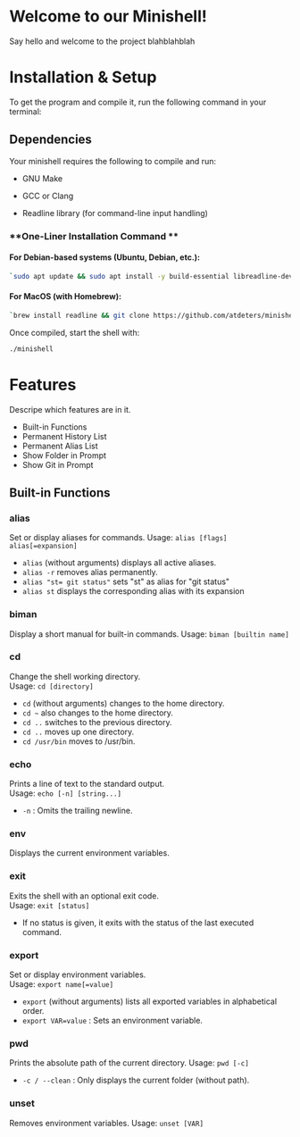 # Welcome to our Minishell!
Say hello and welcome to the project blahblahblah


# Installation & Setup
To get the program and compile it, run the following command in your terminal:
## Dependencies

Your minishell requires the following to compile and run:

- GNU Make

- GCC or Clang

- Readline library (for command-line input handling)


### **One-Liner Installation Command **
#### **For Debian-based systems (Ubuntu, Debian, etc.):**

```sh
`sudo apt update && sudo apt install -y build-essential libreadline-dev libncurses-dev && git clone https://github.com/atdeters/minishell.git && cd minishell && make` 
```
#### **For MacOS (with Homebrew):**
```sh
`brew install readline && git clone https://github.com/atdeters/minishell.git && cd minishell && make`
```
Once compiled, start the shell with:
```sh
./minishell
```


# Features
Descripe which features are in it.
- Built-in Functions
- Permanent History List
- Permanent Alias List
- Show Folder in Prompt
- Show Git in Prompt

## Built-in Functions
### alias
Set or display aliases for commands.
Usage: `alias [flags] alias[=expansion]`
-	`alias` (without arguments) displays all active aliases.
-	`alias -r` removes alias permanently.
-	`alias "st= git status"` sets "st" as alias for "git status"
-	`alias st` displays the corresponding alias with its expansion

### biman
Display a short manual for built-in commands.
Usage: `biman [builtin name]`

### cd
Change the shell working directory.  
Usage: `cd [directory]`
-   `cd` (without arguments) changes to the home directory.
-	`cd ~` also changes to the home directory.
-   `cd ..` switches to the previous directory.
-	`cd ..` moves up one directory.
-	`cd /usr/bin`  moves to /usr/bin.

### echo
Prints a line of text to the standard output.  
Usage: `echo [-n] [string...]`
-   `-n` : Omits the trailing newline.

### env
Displays the current environment variables.

### exit
Exits the shell with an optional exit code.  
Usage: `exit [status]`
-   If no status is given, it exits with the status of the last executed command.

### export
Set or display environment variables.  
Usage: `export name[=value]`
-   `export` (without arguments) lists all exported variables in alphabetical order.
-   `export VAR=value` : Sets an environment variable.

### pwd
Prints the absolute path of the current directory.
Usage: `pwd [-c]`
-   `-c / --clean` : Only displays the current folder (without path).

### unset
Removes environment variables.
Usage: `unset [VAR]`
